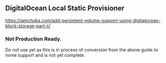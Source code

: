 ## DigitalOcean Local Static Provisioner

https://iamchuka.com/add-persistent-volume-support-using-digitalocean-block-storage-part-ii/

### Not Production Ready.

Do not use yet as this is in process of conversion from the above guide to nvme support
and is not yet complete.

